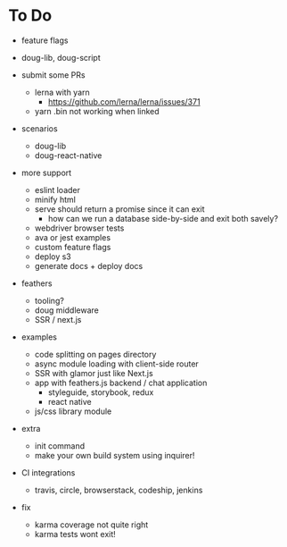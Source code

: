 # To Do

- feature flags
- doug-lib, doug-script

- submit some PRs
  - lerna with yarn
    - https://github.com/lerna/lerna/issues/371
  - yarn .bin not working when linked
- scenarios
  - doug-lib
  - doug-react-native
- more support
  - eslint loader
  - minify html
  - serve should return a promise since it can exit
    - how can we run a database side-by-side and exit both savely?
  - webdriver browser tests
  - ava or jest examples
  - custom feature flags
  - deploy s3
  - generate docs + deploy docs
- feathers
  - tooling?
  - doug middleware
  - SSR / next.js
- examples
  - code splitting on pages directory
  - async module loading with client-side router
  - SSR with glamor just like Next.js
  - app with feathers.js backend / chat application
    - styleguide, storybook, redux
    - react native
  - js/css library module
- extra
  - init command
  - make your own build system using inquirer!
- CI integrations
  - travis, circle, browserstack, codeship, jenkins
- fix
  - karma coverage not quite right
  - karma tests wont exit!

